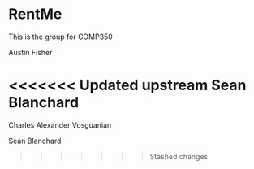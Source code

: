 # RentMe
This is the group for COMP350

Austin Fisher

<<<<<<< Updated upstream
Sean Blanchard
=======
Charles Alexander Vosguanian

Sean Blanchard
>>>>>>> Stashed changes
